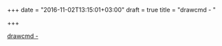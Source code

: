+++
date = "2016-11-02T13:15:01+03:00"
draft = true
title = "drawcmd -  "

+++

<p><a href="https://t.co/qiWikQyGS9">drawcmd -  </a></p>
